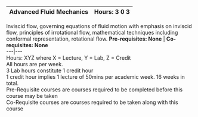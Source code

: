 **Advanced Fluid Mechanics** | **Hours: 3 0 3**  
---|---  
Inviscid flow, governing equations of fluid motion with emphasis on inviscid flow, principles of irrotational flow, mathematical techniques including conformal representation, rotational flow.
**Pre-requisites: None** | **Co-requisites: None**  
---|---  
Hours: XYZ where X = Lecture, Y = Lab, Z = Credit  
All hours are per week.  
3 Lab hours constitute 1 credit hour  
1 credit hour implies 1 lecture of 50mins per academic week. 16 weeks in total.  
Pre-Requisite courses are courses required to be completed before this course may be taken  
Co-Requisite courses are courses required to be taken along with this course
